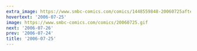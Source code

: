 ```yaml
---
extra_image: https://www.smbc-comics.com/comics/1448559848-20060725after.png
hovertext: '2006-07-25'
image: https://www.smbc-comics.com/comics/20060725.gif
next: '2006-07-26'
prev: '2006-07-24'
title: '2006-07-25'
---
```


